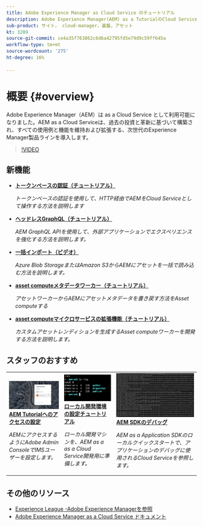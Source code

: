 ```yaml
---
title: Adobe Experience Manager as Cloud Service のチュートリアル
description: Adobe Experience Manager(AEM) as a TutorialのCloud Serviceのコレクション
sub-product: サイト， cloud-manager，基盤，アセット
kt: 3289
source-git-commit: ce4a35f763862c6d6a42795fd5e79d9c59ff645a
workflow-type: tm+mt
source-wordcount: '275'
ht-degree: 16%

---
```



# 概要 {#overview}

Adobe Experience Manager（AEM）は as a Cloud Service として利用可能になりました。AEM as a Cloud Serviceは、過去の投資と革新に基づいて構築され、すべての使用例と機能を維持および拡張する、次世代のExperience Manager製品ラインを導入します。

>[!VIDEO](https://video.tv.adobe.com/v/31085/?quality=12&learn=on)

## 新機能

* **[トークンベースの認証（チュートリアル）](https://experienceleague.adobe.com/docs/experience-manager-learn/getting-started-with-aem-headless/authentication/overview.html)**

   *トークンベースの認証を使用して、HTTP経由でAEMをCloud Serviceとして操作する方法を説明します*

* **[ヘッドレスGraphQL（チュートリアル）](https://experienceleague.adobe.com/docs/experience-manager-learn/getting-started-with-aem-headless/graphql/overview.html)**

   *AEM GraphQL APIを使用して、外部アプリケーションでエクスペリエンスを強化する方法を説明します。*

* **[一括インポート（ビデオ）](./migration/bulk-import.md)**

   *Azure Blob StorageまたはAmazon S3からAEMにアセットを一括で読み込む方法を説明します。*

* **[asset computeメタデータワーカー（チュートリアル）](./asset-compute/advanced/metadata.md)**

   *アセットワーカーからAEMにアセットメタデータを書き戻す方法をAsset computeする*

* **[asset computeマイクロサービスの拡張機能（チュートリアル）](./asset-compute/overview.md)**

   *カスタムアセットレンディションを生成するAsset computeワーカーを開発する方法を説明します。*

## スタッフのおすすめ

<table>
   <td>
      <a href="./accessing/overview.md">
      <img alt="AEM as aCloud Serviceへのアクセスの設定" src="./assets/overview/staff-pick__accessing.png"/>
      </a>
      <div>
         <a href="./accessing/overview.md">
         <strong>AEM Tutorialへのアクセスの設定</strong>
         </a>
      </div>
      <p>
         <em>AEMにアクセスするようにAdobe Admin ConsoleでIMSユーザーを設定します。</em>
      <p>
   </td>   
   <td>
      <a href="./local-development-environment/overview.md">
      <img alt="ローカル開発環境の設定チュートリアル" src="./assets/overview/staff-pick__local-development-environment-set-up.png"/>
      </a>
      <div>
         <a href="./local-development-environment/overview.md">
         <strong>ローカル開発環境の設定チュートリアル</strong>
         </a>
      </div>
      <p>
         <em>ローカル開発マシンを、AEM as a  as a Cloud Service開発用に準備します。</em>
      <p>
   </td>   
   <td>
      <a href="./debugging/aem-sdk-local-quickstart/overview.md">
      <img alt="AEM SDKのローカルクイックスタートのデバッグ" src="./assets/overview/staff-pick__debugging.png"/>
      </a>
      <div>
         <a href="./debugging/aem-sdk-local-quickstart/overview.md">
         <strong>AEM SDKのデバッグ</strong>
         </a>
      </div>
      <p>
         <em>AEM as a Application SDKのローカルクイックスタートで、アプリケーションのデバッグに使用されるCloud Serviceを参照します。</em>
      <p>
   </td>
</table>

## その他のリソース

* [Experience League -Adobe Experience Managerを参照](https://experienceleague.adobe.com/#recommended/solutions/experience-manager)
* [Adobe Experience Manager as a Cloud Service ドキュメント](https://docs.adobe.com/content/help/ja-JP/experience-manager-cloud-service/landing/home.html)
